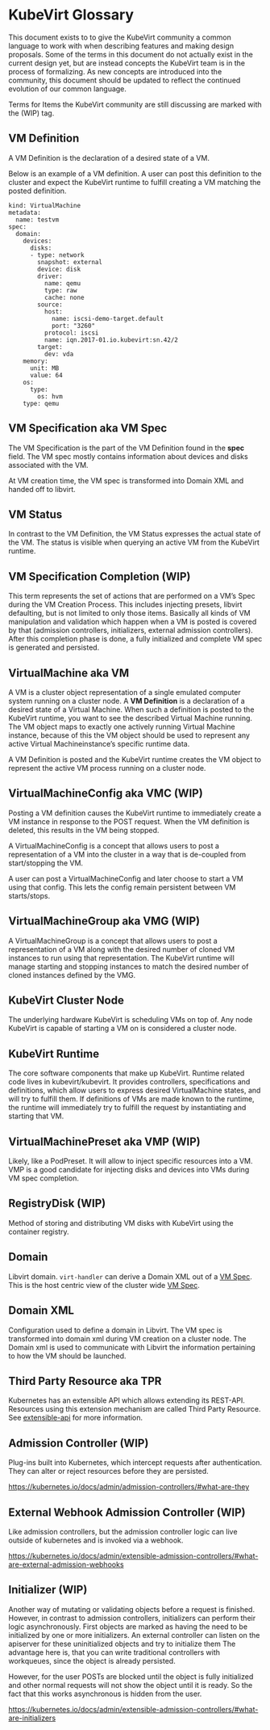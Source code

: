# KubeVirt Glossary

This document exists to to give the KubeVirt community a common language to
work with when describing features and making design proposals. Some of the
terms in this document do not actually exist in the current design yet, but
are instead concepts the KubeVirt team is in the process of formalizing. As new
concepts are introduced into the community, this document should be updated to
reflect the continued evolution of our common language. 

Terms for Items the KubeVirt community are still discussing are marked with the
(WIP) tag.

## VM Definition

A VM Definition is the declaration of a desired state of a VM.

Below is an example of a VM definition. A user can post this definition to the
cluster and expect the KubeVirt runtime to fulfill creating a VM matching the
posted definition.
```
kind: VirtualMachine
metadata:
  name: testvm
spec:
  domain:
    devices:
      disks:
      - type: network
        snapshot: external
        device: disk
        driver:
          name: qemu
          type: raw
          cache: none
        source:
          host:
            name: iscsi-demo-target.default
            port: "3260"
          protocol: iscsi
          name: iqn.2017-01.io.kubevirt:sn.42/2
        target:
          dev: vda
    memory:
      unit: MB
      value: 64
    os:
      type:
        os: hvm
    type: qemu

```

## VM Specification aka VM Spec

The VM Specification is the part of the VM Definition found in the **spec**
field. The VM spec mostly contains information about devices and disks
associated with the VM.

At VM creation time, the VM spec is transformed into Domain XML and handed off
to libvirt.

## VM Status

In contrast to the VM Definition, the VM Status expresses the actual state of
the VM. The status is visible when querying an active VM from the KubeVirt
runtime.

## VM Specification Completion (WIP)

This term represents the set of actions that are performed on a VM’s Spec
during the VM Creation Process. This includes injecting presets, libvirt
defaulting, but is not limited to only those items. Basically all kinds of VM
manipulation and validation which happen when a VM is posted is covered by that
(admission controllers, initializers, external admission controllers). After
this completion phase is done, a fully initialized and complete VM spec is
generated and persisted.

## VirtualMachine aka VM

A VM is a cluster object representation of a single emulated computer system
running on a cluster node. A **VM Definition** is a declaration of a desired
state of a Virtual Machine. When such a definition is posted to the KubeVirt
runtime, you want to see the described Virtual Machine running. The VM object
maps to exactly one actively running Virtual Machine instance, because of this
the VM object should be used to represent any active Virtual Machineinstance’s
specific runtime data.

A VM Definition is posted and the KubeVirt runtime creates the VM object to
represent the active VM process running on a cluster node.

## VirtualMachineConfig aka VMC (WIP)

Posting a VM definition causes the KubeVirt runtime to immediately create a VM
instance in response to the POST request. When the VM definition is deleted,
this results in the VM being stopped.

A VirtualMachineConfig is a concept that allows users to post a representation
of a VM into the cluster in a way that is de-coupled from start/stopping the VM.

A user can post a VirtualMachineConfig and later choose to start a VM using that
config.  This lets the config remain persistent between VM starts/stops.

## VirtualMachineGroup aka VMG (WIP)

A VirtualMachineGroup is a concept that allows users to post a representation of
a VM along with the desired number of cloned VM instances to run using that
representation.  The KubeVirt runtime will manage starting and stopping
instances to match the desired number of cloned instances defined by the VMG.

## KubeVirt Cluster Node

The underlying hardware KubeVirt is scheduling VMs on top of. Any node KubeVirt
is capable of starting a VM on is considered a cluster node.

## KubeVirt Runtime

The core software components that make up KubeVirt. Runtime related code lives
in kubevirt/kubevirt. It provides controllers, specifications and definitions,
which allow users to express desired VirtualMachine states, and will try to
fulfill them. If definitions of VMs are made known to the runtime, the runtime
will immediately try to fulfill the request by instantiating and starting that
VM.

## VirtualMachinePreset aka VMP (WIP)

Likely, like a PodPreset. It will allow to inject specific resources into a VM.
VMP is a good candidate for injecting disks and devices into VMs during VM spec
completion.

## RegistryDisk (WIP)

Method of storing and distributing VM disks with KubeVirt using the container
registry.

## Domain
Libvirt domain. `virt-handler` can derive a Domain XML out of a [VM Spec](#vm-specification-aka-vm-spec).
This is the host centric view of the cluster wide [VM Spec](#vm-specification-aka-vm-spec).

## Domain XML

Configuration used to define a domain in Libvirt.  The VM spec is transformed
into domain xml during VM creation on a cluster node. The Domain xml is used to
communicate with Libvirt the information pertaining to how the VM should be
launched.

## Third Party Resource aka TPR
Kubernetes has an extensible API which allows extending its REST-API.
Resources using this extension mechanism are called Third Party Resource.
See [extensible-api](https://github.com/kubernetes/kubernetes/blob/master/docs/design/extending-api.md)
for more information.


## Admission Controller (WIP)

Plug-ins built into Kubernetes, which intercept requests after authentication.
They can alter or reject resources before they are persisted.

https://kubernetes.io/docs/admin/admission-controllers/#what-are-they

## External Webhook Admission Controller (WIP)

Like admission controllers, but the admission controller logic can live outside
of kubernetes and is invoked via a webhook.

https://kubernetes.io/docs/admin/extensible-admission-controllers/#what-are-external-admission-webhooks

## Initializer (WIP)

Another way of mutating or validating objects before a request is finished.
However, in contrast to admission controllers, initializers can perform their
logic asynchronously. First objects are marked as having the need to be
initialized by one or more initializers. An external controller can listen
on the apiserver for these uninitialized objects and try to initialize them
The advantage here is, that you can write traditional controllers with
workqueues, since the object is already persisted.

However, for the user POSTs are blocked until the object is fully initialized
and other normal requests will not show the object until it is ready. So the
fact that this works asynchronous is hidden from the user.

https://kubernetes.io/docs/admin/extensible-admission-controllers/#what-are-initializers
